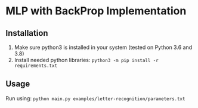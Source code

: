 # MLP with BackProp Implementation

## Installation
1. Make sure python3 is installed in your system (tested on Python 3.6 and 3.8)
2. Install needed python libraries: `python3 -m pip install -r requirements.txt`

## Usage
Run using:
   `python main.py examples/letter-recognition/parameters.txt`
